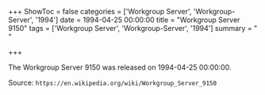+++
ShowToc = false
categories = ['Workgroup Server', 'Workgroup-Server', '1994']
date = 1994-04-25 00:00:00
title = "Workgroup Server 9150"
tags = ['Workgroup Server', 'Workgroup-Server', '1994']
summary = " "

+++

The Workgroup Server 9150 was released on 1994-04-25 00:00:00.

Source: `https://en.wikipedia.org/wiki/Workgroup_Server_9150`


